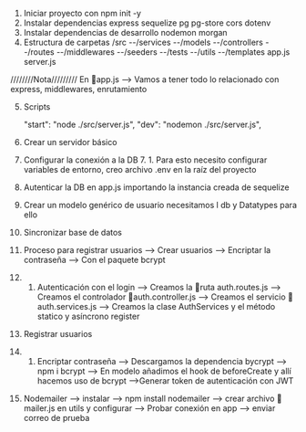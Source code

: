 1. Iniciar proyecto con npm init -y
2. Instalar dependencias express sequelize pg pg-store cors dotenv
3. Instalar dependencias de desarrollo nodemon morgan
4. Estructura de carpetas
   /src
   --/services
   --/models
   --/controllers
   --/routes
   --/middlewares
   --/seeders
   --/tests
   --/utils
   --/templates
   app.js
   server.js

////////Nota/////////
En 📄app.js --> Vamos a tener todo lo relacionado con express, middlewares, enrutamiento

5. Scripts

   "start": "node ./src/server.js",
   "dev": "nodemon ./src/server.js",

6. Crear un servidor básico
7. Configurar la conexión a la DB
   7. 1. Para esto necesito configurar variables de entorno, creo archivo .env en la raíz del proyecto
8. Autenticar la DB en app.js importando la instancia creada de sequelize
9. Crear un modelo genérico de usuario
    necesitamos l db y Datatypes para ello
10. Sincronizar base de datos
11. Proceso para registrar usuarios --> Crear usuarios
    --> Encriptar la contraseña
    --> Con el paquete bcrypt
   11. 1. Autenticación con el login
      --> Creamos la 📄ruta auth.routes.js
      --> Creamos el controlador 📄auth.controller.js
      --> Creamos el servicio 📄auth.services.js
         --> Creamos la clase AuthServices y el método statico y asíncrono register

12. Registrar usuarios
12. 1. Encriptar contraseña
      --> Descargamos la dependencia bycrypt --> npm i bcrypt
      --> En modelo añadimos el hook de beforeCreate y allí hacemos uso de bcrypt
      -->Generar token de autenticación con JWT
13. Nodemailer
   --> instalar --> npm install nodemailer
   --> crear archivo 📄mailer.js en utils y configurar
   --> Probar conexión en app
   --> enviar correo de prueba

